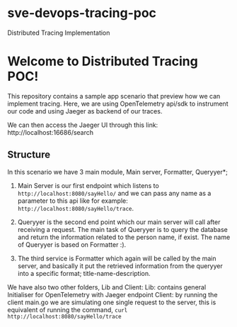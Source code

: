 # sve-devops-tracing-poc
Distributed Tracing Implementation

# Welcome to Distributed Tracing POC!

This repository contains a sample app scenario that preview how we can implement tracing. Here, we are using OpenTelemetry api/sdk to instrument our code and using Jaeger as backend of our traces.


We can then access the Jaeger UI through this link:
http://localhost:16686/search
## Structure 
In this scenario we have 3 main module, Main server, Formatter, Queryyer*;

 1. Main Server is our first endpoint which listens to `http://localhost:8080/sayHello/` and we can pass any name as a parameter to this api like for example: 
   `http://localhost:8080/sayHello/trace`.
   
 2. Queryyer is the second end point which our main server will call after receiving a request. The main task of Queryyer is to query the database and return the information related to the person name, if exist. The name of Queryyer is based on Formatter :).

3. The third service is Formatter which again will be called by the main server, and basically it put the retrieved information from the queryyer into a specific format; title-name-description.

We have also two other folders, Lib and Client:
Lib: contains general Initialiser for OpenTelemetry with Jaeger endpoint
Client: by running the client main.go we are simulating one single request to the server, this is equivalent of running the command, `curl http://localhost:8080/sayHello/trace`
